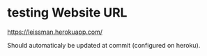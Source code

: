 # testing Website URL
https://leissman.herokuapp.com/

Should automaticaly be updated at commit (configured on heroku).
